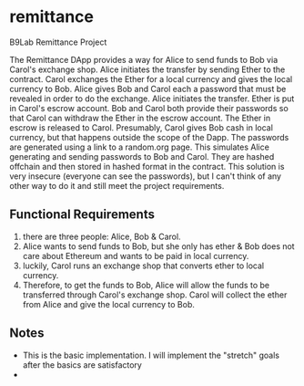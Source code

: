 # remittance
B9Lab Remittance Project

The Remittance DApp provides a way for Alice to send funds to Bob via Carol's exchange shop.
Alice initiates the transfer by sending Ether to the contract. Carol exchanges the Ether for a local currency and gives the local currency to Bob.
Alice gives Bob and Carol each a password that must be revealed in order to do the exchange. Alice initiates the transfer.
Ether is put in Carol's escrow account. Bob and Carol both provide their passwords so that Carol can withdraw the Ether in the escrow account. The Ether in escrow is
released to Carol. Presumably, Carol gives Bob cash in local currency, but that happens outside the scope of the Dapp.
The passwords are generated using a link to a random.org page. This simulates Alice generating and
sending passwords to Bob and Carol.  They are hashed offchain and then stored in hashed format in the contract.
This solution is very insecure (everyone can see the passwords), but I can't think of any other way to do
it and still meet the project requirements.

## Functional Requirements
1.	there are three people: Alice, Bob & Carol.
2.	Alice wants to send funds to Bob, but she only has ether & Bob does not care about Ethereum and wants to be paid in local currency.
3.	luckily, Carol runs an exchange shop that converts ether to local currency.
4.	Therefore, to get the funds to Bob, Alice will allow the funds to be transferred through Carol's exchange shop. Carol will collect the ether from Alice and give the local currency to Bob.

## Notes
* This is the basic implementation. I will implement the "stretch" goals after the basics are satisfactory
*
